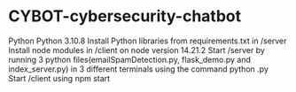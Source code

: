 # CYBOT-cybersecurity-chatbot

Python Python 3.10.8
Install Python libraries from requirements.txt in /server
Install node modules in /client on node version 14.21.2
Start /server by running 3 python files(emailSpamDetection.py, flask_demo.py and index_server.py) in 3 different terminals using the command 
python <filename>.py
Start /client using npm start
